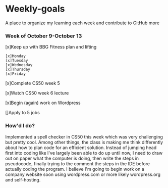 # Weekly-goals
A place to organize my learning each week and contribute to GitHub more

### Week of October 9-October 13

[x]Keep up with BBG Fitness plan and lifting

    [x]Monday
    [x]Tuesday
    [x]Wednesday
    [x]Thursday
    [x]Friday

[x]Complete CS50 week 5

[x]Watch CS50 week 6 lecture

[x]Begin (again) work on Wordpress

[]Apply to 5 jobs

### How'd I do?
Implemented a spell checker in CS50 this week which was very challenging but pretty cool. Among other things, the class is making me think differently about how to plan code for an efficient solution. Instead of jumping head first into coding like I've largely been able to do up until now, I need to draw out on paper what the computer is doing, then write the steps in pseudocode, finally trying to the comment the steps in the IDE before actually coding the program. I believe I'm going to begin work on a company website soon using wordpress.com or more likely wordpress.org and self-hosting. 